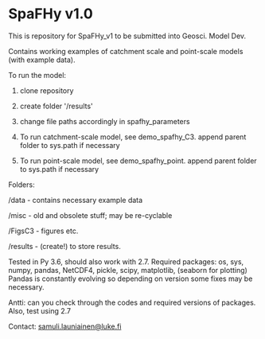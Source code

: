 # SpaFHy v1.0

This is repository for SpaFHy_v1 to be submitted into Geosci. Model Dev.

Contains working examples of catchment scale and point-scale models (with example data).

To run the model:

1) clone repository
2) create folder '/results'
3) change file paths accordingly in spafhy_parameters

4) To run catchment-scale model, see demo_spafhy_C3. append parent folder to sys.path if necessary
5) To run point-scale model, see demo_spafhy_point. append parent folder to sys.path if necessary

Folders:

/data - contains necessary example data

/misc - old and obsolete stuff; may be re-cyclable

/FigsC3 - figures etc.

/results - (create!) to store results.

Tested in Py 3.6, should also work with 2.7.
Required packages: os, sys, numpy, pandas, NetCDF4, pickle, scipy, matplotlib, (seaborn for plotting)
Pandas is constantly evolving so depending on version some fixes may be necessary.

Antti: can you check through the codes and required versions of packages. Also, test using 2.7

Contact: samuli.launiainen@luke.fi
